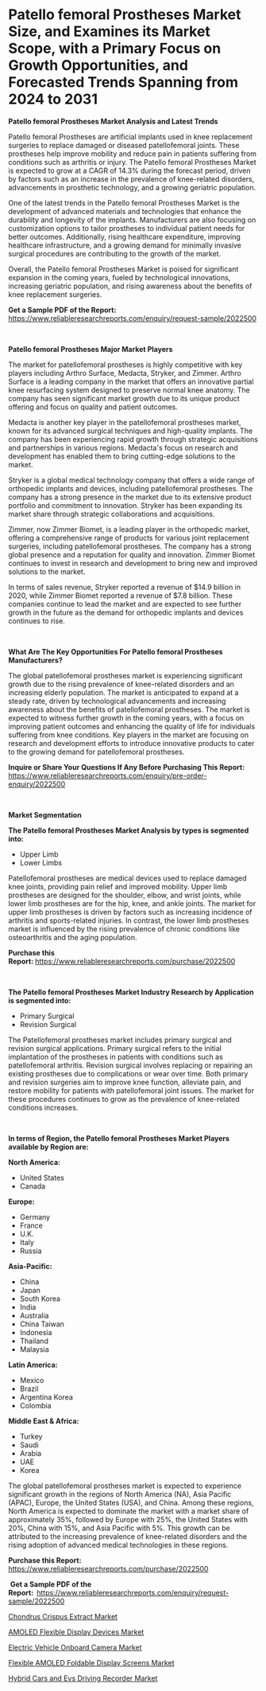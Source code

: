 <p><h1>Patello femoral Prostheses Market Size, and Examines its Market Scope, with a Primary Focus on Growth Opportunities, and Forecasted Trends Spanning from 2024 to 2031</h1></p><p><strong>Patello femoral Prostheses Market Analysis and Latest Trends</strong></p>
<p><p>Patello femoral Prostheses are artificial implants used in knee replacement surgeries to replace damaged or diseased patellofemoral joints. These prostheses help improve mobility and reduce pain in patients suffering from conditions such as arthritis or injury. The Patello femoral Prostheses Market is expected to grow at a CAGR of 14.3% during the forecast period, driven by factors such as an increase in the prevalence of knee-related disorders, advancements in prosthetic technology, and a growing geriatric population.</p><p>One of the latest trends in the Patello femoral Prostheses Market is the development of advanced materials and technologies that enhance the durability and longevity of the implants. Manufacturers are also focusing on customization options to tailor prostheses to individual patient needs for better outcomes. Additionally, rising healthcare expenditure, improving healthcare infrastructure, and a growing demand for minimally invasive surgical procedures are contributing to the growth of the market.</p><p>Overall, the Patello femoral Prostheses Market is poised for significant expansion in the coming years, fueled by technological innovations, increasing geriatric population, and rising awareness about the benefits of knee replacement surgeries.</p></p>
<p><strong>Get a Sample PDF of the Report:&nbsp;</strong> <a href="https://www.reliableresearchreports.com/enquiry/request-sample/2022500">https://www.reliableresearchreports.com/enquiry/request-sample/2022500</a></p>
<p>&nbsp;</p>
<p><strong>Patello femoral Prostheses Major Market Players</strong></p>
<p><p>The market for patellofemoral prostheses is highly competitive with key players including Arthro Surface, Medacta, Stryker, and Zimmer. Arthro Surface is a leading company in the market that offers an innovative partial knee resurfacing system designed to preserve normal knee anatomy. The company has seen significant market growth due to its unique product offering and focus on quality and patient outcomes.</p><p>Medacta is another key player in the patellofemoral prostheses market, known for its advanced surgical techniques and high-quality implants. The company has been experiencing rapid growth through strategic acquisitions and partnerships in various regions. Medacta's focus on research and development has enabled them to bring cutting-edge solutions to the market.</p><p>Stryker is a global medical technology company that offers a wide range of orthopedic implants and devices, including patellofemoral prostheses. The company has a strong presence in the market due to its extensive product portfolio and commitment to innovation. Stryker has been expanding its market share through strategic collaborations and acquisitions.</p><p>Zimmer, now Zimmer Biomet, is a leading player in the orthopedic market, offering a comprehensive range of products for various joint replacement surgeries, including patellofemoral prostheses. The company has a strong global presence and a reputation for quality and innovation. Zimmer Biomet continues to invest in research and development to bring new and improved solutions to the market.</p><p>In terms of sales revenue, Stryker reported a revenue of $14.9 billion in 2020, while Zimmer Biomet reported a revenue of $7.8 billion. These companies continue to lead the market and are expected to see further growth in the future as the demand for orthopedic implants and devices continues to rise.</p></p>
<p>&nbsp;</p>
<p><strong>What Are The Key Opportunities For Patello femoral Prostheses Manufacturers?</strong></p>
<p><p>The global patellofemoral prostheses market is experiencing significant growth due to the rising prevalence of knee-related disorders and an increasing elderly population. The market is anticipated to expand at a steady rate, driven by technological advancements and increasing awareness about the benefits of patellofemoral prostheses. The market is expected to witness further growth in the coming years, with a focus on improving patient outcomes and enhancing the quality of life for individuals suffering from knee conditions. Key players in the market are focusing on research and development efforts to introduce innovative products to cater to the growing demand for patellofemoral prostheses.</p></p>
<p><strong>Inquire or Share Your Questions If Any Before Purchasing This Report:</strong> <a href="https://www.reliableresearchreports.com/enquiry/pre-order-enquiry/2022500">https://www.reliableresearchreports.com/enquiry/pre-order-enquiry/2022500</a></p>
<p>&nbsp;</p>
<p><strong>Market Segmentation</strong></p>
<p><strong>The Patello femoral Prostheses Market Analysis by types is segmented into:</strong></p>
<p><ul><li>Upper Limb</li><li>Lower Limbs</li></ul></p>
<p><p>Patellofemoral prostheses are medical devices used to replace damaged knee joints, providing pain relief and improved mobility. Upper limb prostheses are designed for the shoulder, elbow, and wrist joints, while lower limb prostheses are for the hip, knee, and ankle joints. The market for upper limb prostheses is driven by factors such as increasing incidence of arthritis and sports-related injuries. In contrast, the lower limb prostheses market is influenced by the rising prevalence of chronic conditions like osteoarthritis and the aging population.</p></p>
<p><strong>Purchase this Report:&nbsp;</strong><a href="https://www.reliableresearchreports.com/purchase/2022500">https://www.reliableresearchreports.com/purchase/2022500</a></p>
<p>&nbsp;</p>
<p><strong>The Patello femoral Prostheses Market Industry Research by Application is segmented into:</strong></p>
<p><ul><li>Primary Surgical</li><li>Revision Surgical</li></ul></p>
<p><p>The Patellofemoral prostheses market includes primary surgical and revision surgical applications. Primary surgical refers to the initial implantation of the prostheses in patients with conditions such as patellofemoral arthritis. Revision surgical involves replacing or repairing an existing prostheses due to complications or wear over time. Both primary and revision surgeries aim to improve knee function, alleviate pain, and restore mobility for patients with patellofemoral joint issues. The market for these procedures continues to grow as the prevalence of knee-related conditions increases.</p></p>
<p>&nbsp;</p>
<p><strong>In terms of Region, the Patello femoral Prostheses Market Players available by Region are:</strong></p>
<p>
    <p> <strong> North America: </strong>
        <ul>
            <li>United States</li>
            <li>Canada</li>
        </ul>
        </p> 
    <p> <strong> Europe: </strong>
        <ul>
            <li>Germany</li>
            <li>France</li>
            <li>U.K.</li>
            <li>Italy</li>
            <li>Russia</li>
        </ul>
        </p> 
    <p> <strong> Asia-Pacific: </strong>
        <ul>
            <li>China</li>
            <li>Japan</li>
            <li>South Korea</li>
            <li>India</li>
            <li>Australia</li>
            <li>China Taiwan</li>
            <li>Indonesia</li>
            <li>Thailand</li>
            <li>Malaysia</li>
        </ul>
        </p> 
    <p> <strong> Latin America: </strong>
        <ul>
            <li>Mexico</li>
            <li>Brazil</li>
            <li>Argentina Korea</li>
            <li>Colombia</li>
        </ul>
        </p> 
    <p> <strong> Middle East & Africa: </strong>
        <ul>
            <li>Turkey</li>
            <li>Saudi</li>
            <li>Arabia</li>
            <li>UAE</li>
            <li>Korea</li>
        </ul>
    </p>
    </p>
<p><p>The global patellofemoral prostheses market is expected to experience significant growth in the regions of North America (NA), Asia Pacific (APAC), Europe, the United States (USA), and China. Among these regions, North America is expected to dominate the market with a market share of approximately 35%, followed by Europe with 25%, the United States with 20%, China with 15%, and Asia Pacific with 5%. This growth can be attributed to the increasing prevalence of knee-related disorders and the rising adoption of advanced medical technologies in these regions.</p></p>
<p><strong>Purchase this Report: </strong><a href="https://www.reliableresearchreports.com/purchase/2022500">https://www.reliableresearchreports.com/purchase/2022500</a></p>
<p>&nbsp;<strong>Get a Sample PDF of the Report:&nbsp;&nbsp;</strong><a href="https://www.reliableresearchreports.com/enquiry/request-sample/2022500">https://www.reliableresearchreports.com/enquiry/request-sample/2022500</a></p>
<p><strong></strong></p>
<p><p><a href="https://funky-papaya-cf4.notion.site/Chondrus-Crispus-Extract-Market-Share-Market-New-Trends-Analysis-Report-By-Type-By-Application-B-21dd39d597c44cb888b4ed1e37cdce4b">Chondrus Crispus Extract Market</a></p><p><a href="https://confirmed-shield-e13.notion.site/AMOLED-Flexible-Display-Devices-Market-Provides-a-Comprehensive-Analysis-Including-a-Macro-Overview--56a89c4b88d14167b5b4e4593a81b297">AMOLED Flexible Display Devices Market</a></p><p><a href="https://view.publitas.com/reportprime-1/decoding-the-electric-vehicle-onboard-camera-market-a-deep-dive-into-the-latest-market-trends-market-segmentation-and-competitive-analysis/">Electric Vehicle Onboard Camera Market</a></p><p><a href="https://sore-arch-6db.notion.site/Decoding-the-Flexible-AMOLED-Foldable-Display-Screens-Market-A-Deep-Dive-into-the-Latest-Market-Tre-c07812d411554275bc479e7b2565d8c4">Flexible AMOLED Foldable Display Screens Market</a></p><p><a href="https://view.publitas.com/reportprime-1/global-hybrid-cars-and-evs-driving-recorder-market-by-types-applications-and-major-players-with-regional-growth-rate-analysis-and-development-situation-from-2024-to-2031/">Hybrid Cars and Evs Driving Recorder Market</a></p></p>